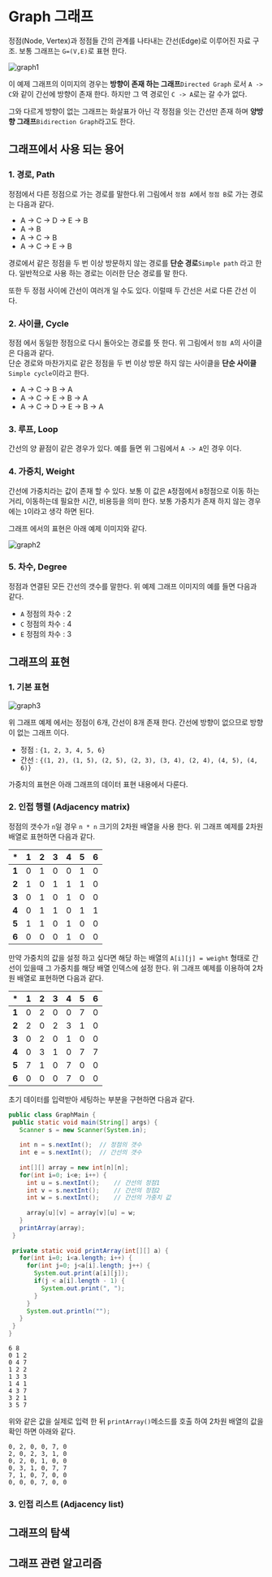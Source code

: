 # Graph 그래프 

정점(Node, Vertex)과 정점들 간의 관계를 나타내는 간선(Edge)로 이루어진 자료 구조. 보통 그래프는 `G=(V,E)`로 표현 한다. 

![graph1](https://github.com/ksu3101/TIL/blob/master/DS/image/g1.png)

이 예제 그래프의 이미지의 경우는 **방향이 존재 하는 그래프**`Directed Graph` 로서 `A -> C`와 같이 간선에 방향이 존재 한다. 하지만 그 역 경로인 `C -> A`로는 갈 수가 없다.  

그와 다르게 방향이 없는 그래프는 화살표가 아닌 각 정점을 잇는 간선만 존재 하며 **양방향 그래프**`Bidirection Graph`라고도 한다. 

## 그래프에서 사용 되는 용어 

### 1. **경로, Path**  
 
 정점에서 다른 정점으로 가는 경로를 말한다.위 그림에서 `정점 A`에서 `정점 B`로 가는 경로는 다음과 같다.  
   
 - A -> C -> D -> E -> B
 - A -> B
 - A -> C -> B
 - A -> C -> E -> B

 경로에서 같은 정점을 두 번 이상 방문하지 않는 경로를 **단순 경로**`Simple path` 라고 한다. 일반적으로 사용 하는 경로는 이러한 단순 경로를 말 한다.

 또한 두 정점 사이에 간선이 여러개 일 수도 있다. 이럴때 두 간선은 서로 다른 간선 이다. 

### 2. **사이클, Cycle**
 
 정점 에서 동일한 정점으로 다시 돌아오는 경로를 뜻 한다. 위 그림에서 `정점 A`의 사이클은 다음과 같다.  
 단순 경로와 마찬가지로 같은 정점을 두 번 이상 방문 하지 않는 사이클을 **단순 사이클**`Simple cycle`이라고 한다. 

 - A -> C -> B -> A
 - A -> C -> E -> B -> A
 - A -> C -> D -> E -> B -> A

### 3. **루프, Loop** 

 간선의 양 끝점이 같은 경우가 있다. 예를 들면 위 그림에서 `A -> A`인 경우 이다. 


### 4. **가중치, Weight** 

 간선에 가중치라는 값이 존재 할 수 있다. 보통 이 값은 `A`정점에서 `B`정점으로 이동 하는 거리, 이동하는데 필요한 시간, 비용등을 의미 한다. 보통 가중치가 존재 하지 않는 경우에는 `1`이라고 생각 하면 된다. 

 그래프 에서의 표현은 아래 예제 이미지와 같다. 

![graph2](https://github.com/ksu3101/TIL/blob/master/DS/image/g2.png)

### 5. **차수, Degree**

 정점과 연결된 모든 간선의 갯수를 말한다. 위 예제 그래프 이미지의 예를 들면 다음과 같다. 

 - `A` 정점의 차수 : 2
 - `C` 정점의 차수 : 4
 - `E` 정점의 차수 : 3 



## 그래프의 표현 

### 1. 기본 표현 

 ![graph3](https://github.com/ksu3101/TIL/blob/master/DS/image/g3.png)

 위 그래프 예제 에서는 정점이 6개, 간선이 8개 존재 한다. 간선에 방향이 없으므로 방향이 없는 그래프 이다. 

 - 정점 : `{1, 2, 3, 4, 5, 6}`
 - 간선 : `{(1, 2), (1, 5), (2, 5), (2, 3), (3, 4), (2, 4), (4, 5), (4, 6)}`

 가중치의 표현은 아래 그래프의 데이터 표현 내용에서 다룬다.  

### 2. 인접 행렬 (Adjacency matrix)

 정점의 갯수가 `n`일 경우 `n * n` 크기의 2차원 배열을 사용 한다. 위 그래프 예제를 2차원 배열로 표현하면 다음과 같다.  

 *|1|2|3|4|5|6
 -----|-|-|-|-|-|-
 **1**|0|1|0|0|1|0
 **2**|1|0|1|1|1|0
 **3**|0|1|0|1|0|0
 **4**|0|1|1|0|1|1
 **5**|1|1|0|1|0|0
 **6**|0|0|0|1|0|0

 만약 가중치의 값을 설정 하고 싶다면 해당 하는 배열의 `A[i][j] = weight` 형태로 간선이 있을때 그 가중치를 해당 배열 인덱스에 설정 한다. 
 위 그래프 예제를 이용하여 2차원 배열로 표현하면 다음과 같다.   

  *|1|2|3|4|5|6
 -----|-|-|-|-|-|-
 **1**|0|2|0|0|7|0
 **2**|2|0|2|3|1|0
 **3**|0|2|0|1|0|0
 **4**|0|3|1|0|7|7
 **5**|7|1|0|7|0|0
 **6**|0|0|0|7|0|0 

 초기 데이터를 입력받아 세팅하는 부분을 구현하면 다음과 같다. 

 ```java
public class GraphMain {
  public static void main(String[] args) {
    Scanner s = new Scanner(System.in);
    
    int n = s.nextInt();  // 정점의 갯수    
    int e = s.nextInt();  // 간선의 갯수
    
    int[][] array = new int[n][n];
    for(int i=0; i<e; i++) {
      int u = s.nextInt();    // 간선의 정점1
      int v = s.nextInt();    // 간선의 정점2
      int w = s.nextInt();    // 간선의 가중치 값
      
      array[u][v] = array[v][u] = w; 
    }
    printArray(array);
  }
  
  private static void printArray(int[][] a) {
    for(int i=0; i<a.length; i++) {
      for(int j=0; j<a[i].length; j++) {
        System.out.print(a[i][j]);
        if(j < a[i].length - 1) {
          System.out.print(", ");
        }
      }
      System.out.println("");
    }
  }
}
 ```

 ```
 6 8
0 1 2
0 4 7
1 2 2
1 3 3
1 4 1
4 3 7
3 2 1
3 5 7
 ```
 위와 같은 값을 실제로 입력 한 뒤 `printArray()`메소드를 호출 하여 2차원 배열의 값을 확인 하면 아래와 같다. 

 ```
0, 2, 0, 0, 7, 0
2, 0, 2, 3, 1, 0 
0, 2, 0, 1, 0, 0 
0, 3, 1, 0, 7, 7 
7, 1, 0, 7, 0, 0 
0, 0, 0, 7, 0, 0 
 ```


### 3. 인접 리스트 (Adjacency list)


## 그래프의 탐색 


## 그래프 관련 알고리즘 
